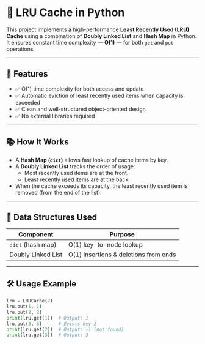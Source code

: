 # 🔁 LRU Cache in Python

This project implements a high-performance **Least Recently Used (LRU) Cache** using a combination of **Doubly Linked List** and **Hash Map** in Python. It ensures constant time complexity — **O(1)** — for both `get` and `put` operations.

---

## 🚀 Features

- ✅ O(1) time complexity for both access and update
- ✅ Automatic eviction of least recently used items when capacity is exceeded
- ✅ Clean and well-structured object-oriented design
- ✅ No external libraries required

---

## 📚 How It Works

- A **Hash Map (`dict`)** allows fast lookup of cache items by key.
- A **Doubly Linked List** tracks the order of usage:
  - Most recently used items are at the front.
  - Least recently used items are at the back.
- When the cache exceeds its capacity, the least recently used item is removed (from the end of the list).

---

## 🧠 Data Structures Used

| Component        | Purpose                                |
|------------------|----------------------------------------|
| `dict` (hash map) | O(1) key-to-node lookup                |
| Doubly Linked List | O(1) insertions & deletions from ends |

---

## 🛠️ Usage Example

```python
lru = LRUCache(2)
lru.put(1, 1)
lru.put(2, 2)
print(lru.get(1))  # Output: 1
lru.put(3, 3)      # Evicts key 2
print(lru.get(2))  # Output: -1 (not found)
print(lru.get(3))  # Output: 3

